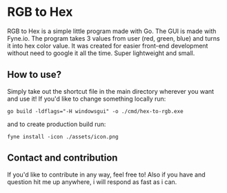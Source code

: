 # RGB to Hex
RGB to Hex is a simple little program made with Go. The GUI is made with Fyne.io. The program takes 3 values from user (red, green, blue) and turns it into hex color value. It was created for easier front-end development without need to google it all the time. Super lightweight and small.

## How to use?
Simply take out the shortcut file in the main directory wherever you want and use it! If you'd like to change something locally run:
~~~
go build -ldflags="-H windowsgui" -o ./cmd/hex-to-rgb.exe
~~~
and to create production build run:
~~~
fyne install -icon ./assets/icon.png
~~~

## Contact and contribution
If you'd like to contribute in any way, feel free to! Also if you have and question hit me up anywhere, i will respond as fast as i can.
